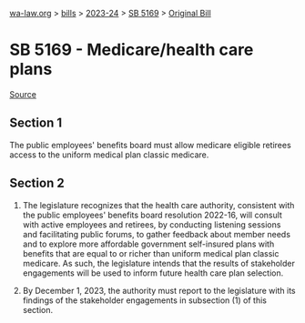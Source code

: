 [wa-law.org](/) > [bills](/bills/) > [2023-24](/bills/2023-24) > [SB 5169](/bills/2023-24/sb/5169/) > [Original Bill](/bills/2023-24/sb/5169/1/)

# SB 5169 - Medicare/health care plans

[Source](http://lawfilesext.leg.wa.gov/biennium/2023-24/Pdf/Bills/Senate%20Bills/5169.pdf)

## Section 1
The public employees' benefits board must allow medicare eligible retirees access to the uniform medical plan classic medicare.

## Section 2
1. The legislature recognizes that the health care authority, consistent with the public employees' benefits board resolution 2022-16, will consult with active employees and retirees, by conducting listening sessions and facilitating public forums, to gather feedback about member needs and to explore more affordable government self-insured plans with benefits that are equal to or richer than uniform medical plan classic medicare. As such, the legislature intends that the results of stakeholder engagements will be used to inform future health care plan selection.

2. By December 1, 2023, the authority must report to the legislature with its findings of the stakeholder engagements in subsection (1) of this section.
